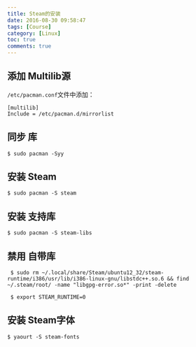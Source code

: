 ```yaml
---
title: Steam的安装
date: 2016-08-30 09:58:47
tags: [Course]
category: [Linux]
toc: true
comments: true
---
```

## 添加 Multilib源
`/etc/pacman.conf`文件中添加：
```
[multilib]
Include = /etc/pacman.d/mirrorlist
```
## 同步 库
```
$ sudo pacman -Syy
```

## 安装 Steam
```
$ sudo pacman -S steam
```
## 安装 支持库
```
$ sudo pacman -S steam-libs
```
## 禁用 自带库
```
 $ sudo rm ~/.local/share/Steam/ubuntu12_32/steam-runtime/i386/usr/lib/i386-linux-gnu/libstdc++.so.6 && find ~/.steam/root/ -name "libgpg-error.so*" -print -delete
```
```
 $ export STEAM_RUNTIME=0
```
## 安装 Steam字体
```
$ yaourt -S steam-fonts
```


